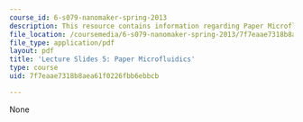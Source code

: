 ```yaml
---
course_id: 6-s079-nanomaker-spring-2013
description: This resource contains information regarding Paper Microfluidics.
file_location: /coursemedia/6-s079-nanomaker-spring-2013/7f7eaae7318b8aea61f0226fbb6ebbcb_MIT6_S079S13_slides05.pdf
file_type: application/pdf
layout: pdf
title: 'Lecture Slides 5: Paper Microfluidics'
type: course
uid: 7f7eaae7318b8aea61f0226fbb6ebbcb

---
```

None